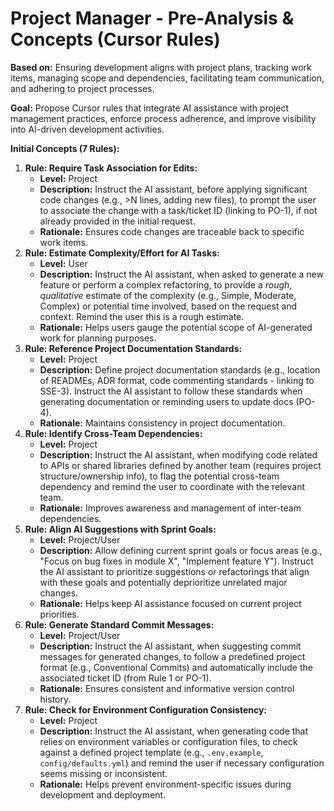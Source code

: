 # Project Manager - Pre-Analysis & Concepts (Cursor Rules)

**Based on:** Ensuring development aligns with project plans, tracking work items, managing scope and dependencies, facilitating team communication, and adhering to project processes.

**Goal:** Propose Cursor rules that integrate AI assistance with project management practices, enforce process adherence, and improve visibility into AI-driven development activities.

**Initial Concepts (7 Rules):**

1.  **Rule: Require Task Association for Edits:**
    *   **Level:** Project
    *   **Description:** Instruct the AI assistant, before applying significant code changes (e.g., >N lines, adding new files), to prompt the user to associate the change with a task/ticket ID (linking to PO-1), if not already provided in the initial request.
    *   **Rationale:** Ensures code changes are traceable back to specific work items.
2.  **Rule: Estimate Complexity/Effort for AI Tasks:**
    *   **Level:** User
    *   **Description:** Instruct the AI assistant, when asked to generate a new feature or perform a complex refactoring, to provide a *rough, qualitative* estimate of the complexity (e.g., Simple, Moderate, Complex) or potential time involved, based on the request and context. Remind the user this is a rough estimate.
    *   **Rationale:** Helps users gauge the potential scope of AI-generated work for planning purposes.
3.  **Rule: Reference Project Documentation Standards:**
    *   **Level:** Project
    *   **Description:** Define project documentation standards (e.g., location of READMEs, ADR format, code commenting standards - linking to SSE-3). Instruct the AI assistant to follow these standards when generating documentation or reminding users to update docs (PO-4).
    *   **Rationale:** Maintains consistency in project documentation.
4.  **Rule: Identify Cross-Team Dependencies:**
    *   **Level:** Project
    *   **Description:** Instruct the AI assistant, when modifying code related to APIs or shared libraries defined by another team (requires project structure/ownership info), to flag the potential cross-team dependency and remind the user to coordinate with the relevant team.
    *   **Rationale:** Improves awareness and management of inter-team dependencies.
5.  **Rule: Align AI Suggestions with Sprint Goals:**
    *   **Level:** Project/User
    *   **Description:** Allow defining current sprint goals or focus areas (e.g., "Focus on bug fixes in module X", "Implement feature Y"). Instruct the AI assistant to prioritize suggestions or refactorings that align with these goals and potentially deprioritize unrelated major changes.
    *   **Rationale:** Helps keep AI assistance focused on current project priorities.
6.  **Rule: Generate Standard Commit Messages:**
    *   **Level:** Project/User
    *   **Description:** Instruct the AI assistant, when suggesting commit messages for generated changes, to follow a predefined project format (e.g., Conventional Commits) and automatically include the associated ticket ID (from Rule 1 or PO-1).
    *   **Rationale:** Ensures consistent and informative version control history.
7.  **Rule: Check for Environment Configuration Consistency:**
    *   **Level:** Project
    *   **Description:** Instruct the AI assistant, when generating code that relies on environment variables or configuration files, to check against a defined project template (e.g., `.env.example`, `config/defaults.yml`) and remind the user if necessary configuration seems missing or inconsistent.
    *   **Rationale:** Helps prevent environment-specific issues during development and deployment. 